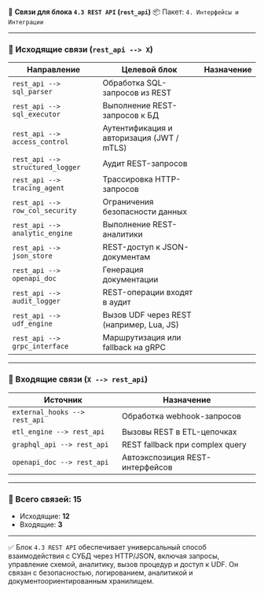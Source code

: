 🔗 **Связи для блока `4.3 REST API` (`rest_api`)**
📦 Пакет: `4. Интерфейсы и Интеграции`

---

### 🔻 Исходящие связи (`rest_api --> X`)

| Направление                      | Целевой блок                              | Назначение |
| -------------------------------- | ----------------------------------------- | ---------- |
| `rest_api --> sql_parser`        | Обработка SQL-запросов из REST            |            |
| `rest_api --> sql_executor`      | Выполнение REST-запросов к БД             |            |
| `rest_api --> access_control`    | Аутентификация и авторизация (JWT / mTLS) |            |
| `rest_api --> structured_logger` | Аудит REST-запросов                       |            |
| `rest_api --> tracing_agent`     | Трассировка HTTP-запросов                 |            |
| `rest_api --> row_col_security`  | Ограничения безопасности данных           |            |
| `rest_api --> analytic_engine`   | Выполнение REST-аналитики                 |            |
| `rest_api --> json_store`        | REST-доступ к JSON-документам             |            |
| `rest_api --> openapi_doc`       | Генерация документации                    |            |
| `rest_api --> audit_logger`      | REST-операции входят в аудит              |            |
| `rest_api --> udf_engine`        | Вызов UDF через REST (например, Lua, JS)  |            |
| `rest_api --> grpc_interface`    | Маршрутизация или fallback на gRPC        |            |

---

### 🔺 Входящие связи (`X --> rest_api`)

| Источник                      | Назначение                      |
| ----------------------------- | ------------------------------- |
| `external_hooks --> rest_api` | Обработка webhook-запросов      |
| `etl_engine --> rest_api`     | Вызовы REST в ETL-цепочках      |
| `graphql_api --> rest_api`    | REST fallback при complex query |
| `openapi_doc --> rest_api`    | Автоэкспозиция REST-интерфейсов |

---

### 🧩 Всего связей: **15**

* Исходящие: **12**
* Входящие: **3**

---

✅ Блок `4.3 REST API` обеспечивает универсальный способ взаимодействия с СУБД через HTTP/JSON, включая запросы, управление схемой, аналитику, вызов процедур и доступ к UDF. Он связан с безопасностью, логированием, аналитикой и документоориентированным хранилищем.

